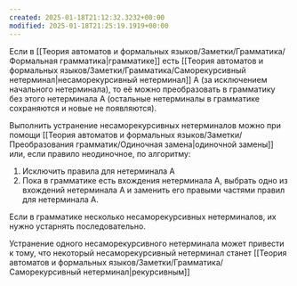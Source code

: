 ```yaml
---
created: 2025-01-18T21:12:32.3232+00:00
modified: 2025-01-18T21:25:19.1919+00:00
---
```

Если в [[Теория автоматов и формальных языков/Заметки/Грамматика/Формальная грамматика|грамматике]] есть [[Теория автоматов и формальных языков/Заметки/Грамматика/Саморекурсивный нетерминал|несаморекурсивный нетерминал]] A (за исключением начального нетерминала), то её можно преобразовать в грамматику без этого нетерминала A (остальные нетерминалы в грамматике сохраняются и новые не появляются).

Выполнить устранение несаморекурсивных нетерминалов можно при помощи [[Теория автоматов и формальных языков/Заметки/Преобразования грамматик/Одиночная замена|одиночной замены]] или, если правило неодиночное, по алгоритму:
1) Исключить правила для нетерминала A
2) Пока в грамматике есть вхождения нетерминала A, выбрать одно из вхождений нетерминала A и заменить его правыми частями правил для нетерминала A.

Если в грамматике несколько несаморекурсивных нетерминалов, их нужно устарнять последовательно.

Устранение одного несаморекурсивного нетерминала может привести к тому, что некоторый несаморекурсивный нетерминал станет [[Теория автоматов и формальных языков/Заметки/Грамматика/Саморекурсивный нетерминал|рекурсивным]]